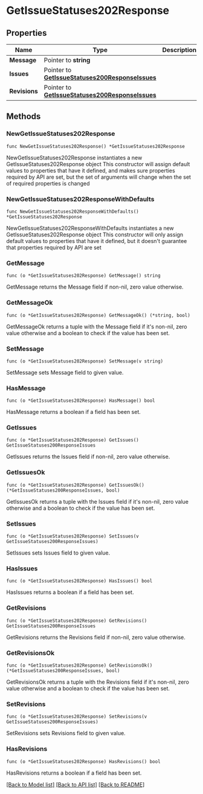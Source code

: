 # GetIssueStatuses202Response

## Properties

Name | Type | Description | Notes
------------ | ------------- | ------------- | -------------
**Message** | Pointer to **string** |  | [optional] 
**Issues** | Pointer to [**GetIssueStatuses200ResponseIssues**](GetIssueStatuses200ResponseIssues.md) |  | [optional] 
**Revisions** | Pointer to [**GetIssueStatuses200ResponseIssues**](GetIssueStatuses200ResponseIssues.md) |  | [optional] 

## Methods

### NewGetIssueStatuses202Response

`func NewGetIssueStatuses202Response() *GetIssueStatuses202Response`

NewGetIssueStatuses202Response instantiates a new GetIssueStatuses202Response object
This constructor will assign default values to properties that have it defined,
and makes sure properties required by API are set, but the set of arguments
will change when the set of required properties is changed

### NewGetIssueStatuses202ResponseWithDefaults

`func NewGetIssueStatuses202ResponseWithDefaults() *GetIssueStatuses202Response`

NewGetIssueStatuses202ResponseWithDefaults instantiates a new GetIssueStatuses202Response object
This constructor will only assign default values to properties that have it defined,
but it doesn't guarantee that properties required by API are set

### GetMessage

`func (o *GetIssueStatuses202Response) GetMessage() string`

GetMessage returns the Message field if non-nil, zero value otherwise.

### GetMessageOk

`func (o *GetIssueStatuses202Response) GetMessageOk() (*string, bool)`

GetMessageOk returns a tuple with the Message field if it's non-nil, zero value otherwise
and a boolean to check if the value has been set.

### SetMessage

`func (o *GetIssueStatuses202Response) SetMessage(v string)`

SetMessage sets Message field to given value.

### HasMessage

`func (o *GetIssueStatuses202Response) HasMessage() bool`

HasMessage returns a boolean if a field has been set.

### GetIssues

`func (o *GetIssueStatuses202Response) GetIssues() GetIssueStatuses200ResponseIssues`

GetIssues returns the Issues field if non-nil, zero value otherwise.

### GetIssuesOk

`func (o *GetIssueStatuses202Response) GetIssuesOk() (*GetIssueStatuses200ResponseIssues, bool)`

GetIssuesOk returns a tuple with the Issues field if it's non-nil, zero value otherwise
and a boolean to check if the value has been set.

### SetIssues

`func (o *GetIssueStatuses202Response) SetIssues(v GetIssueStatuses200ResponseIssues)`

SetIssues sets Issues field to given value.

### HasIssues

`func (o *GetIssueStatuses202Response) HasIssues() bool`

HasIssues returns a boolean if a field has been set.

### GetRevisions

`func (o *GetIssueStatuses202Response) GetRevisions() GetIssueStatuses200ResponseIssues`

GetRevisions returns the Revisions field if non-nil, zero value otherwise.

### GetRevisionsOk

`func (o *GetIssueStatuses202Response) GetRevisionsOk() (*GetIssueStatuses200ResponseIssues, bool)`

GetRevisionsOk returns a tuple with the Revisions field if it's non-nil, zero value otherwise
and a boolean to check if the value has been set.

### SetRevisions

`func (o *GetIssueStatuses202Response) SetRevisions(v GetIssueStatuses200ResponseIssues)`

SetRevisions sets Revisions field to given value.

### HasRevisions

`func (o *GetIssueStatuses202Response) HasRevisions() bool`

HasRevisions returns a boolean if a field has been set.


[[Back to Model list]](../README.md#documentation-for-models) [[Back to API list]](../README.md#documentation-for-api-endpoints) [[Back to README]](../README.md)


